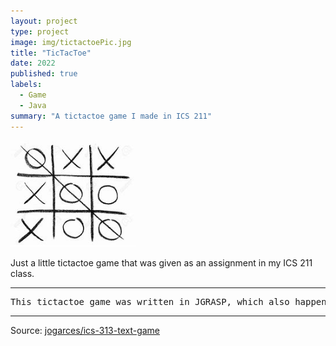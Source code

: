```yaml
---
layout: project
type: project
image: img/tictactoePic.jpg
title: "TicTacToe"
date: 2022
published: true
labels:
  - Game
  - Java
summary: "A tictactoe game I made in ICS 211"
---
```

<img width="200px" src="../img/tictactoePic.jpg" class="img-thumbnail" >

Just a little tictactoe game that was given as an assignment in my ICS 211 class.

<hr>

<pre>
This tictactoe game was written in JGRASP, which also happened to be pretty much my first IDE I had used, and just has the basic features of a tictactoe game.
</pre>

<hr>

Source: <a href="https://github.com/jogarces/ics-313-text-game"><i class="large github icon "></i>jogarces/ics-313-text-game</a>
